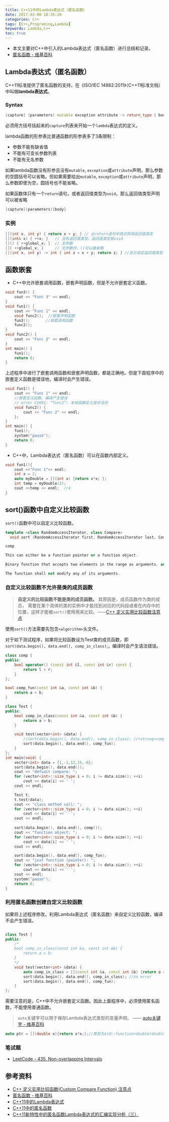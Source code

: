 ```yaml
---
title: C++11中的Lambda表达式（匿名函数）
date: 2017-03-06 18:35:26
categories: C++
tags: [C++,Programing,Lambda]
keywords: Lambda,C++
toc: true
---
```






* 本文主要对C++中引入的Lambda表达式（匿名函数）进行总结和记录。
* [匿名函数 - 维基百科](https://zh.wikipedia.org/wiki/%E5%8C%BF%E5%90%8D%E5%87%BD%E6%95%B0#C.2B.2B)


<!--more-->

## Lambda表达式（匿名函数）
C++11标准提供了匿名函数的支持，在《ISO/IEC 14882:2011》（C++11标准文档）中叫做**lambda表达式**。

### Syntax

```cpp
[capture] (parameters) mutable exception attribute -> return_type { body }
```
必须用方括号括起来的`capture`列表来开始一个`lambda`表达式的定义。

lambda函数的形参表比普通函数的形参表多了3条限制：
* 参数不能有缺省值
* 不能有可变长参数列表
* 不能有无名参数

如果lambda函数没有形参且没有`mutable`, `exception`或`attribute`声明，那么参数的空圆括号可以省略。但如果需要给出`mutable`, `exception`或`attribute`声明，那么参数即使为空，圆括号也不能省略。

如果函数体只有一个`return`语句，或者返回值类型为`void`，那么返回值类型声明可以被省略

```cpp
[capture](parameters){body}
```
### 实例

```cpp
[](int x, int y) { return x + y; } // 从return语句中隐式获得返回值类型
[](int& x) { ++x; }   // 没有返回值类型，返回值类型是void
[]() { ++global_x; }  // 无参数
[]{ ++global_x; }     // 无参数时，()可以被省略
[](int x, int y) -> int { int z = x + y; return z; } //显示指定返回值类型
```


## 函数嵌套
* C++中允许嵌套调用函数，嵌套声明函数，但是不允许嵌套定义函数。

```cpp
void fun3() {
	cout << "Func 3" << endl;
}
void fun1() {
	cout << "Func 1" << endl;
	void func2();  //嵌套声明函数
	fun3();       //嵌套调用函数
	func2();
}
void func2() {
	cout << "Func 2" << endl;
}
int main() {
	fun1();
	return 0;
}
```
上述程序中进行了嵌套调用函数和嵌套声明函数，都是正确地。但是下面程序中的嵌套定义函数是错误地，编译时会产生错误。

```cpp
void fun1() {
	cout << "Func 1" << endl;
	//嵌套定义函数，编译产生错误
	// error C2601: “func2”: 本地函数定义是非法的
	void func2() {  
		cout << "Func 2" << endl;
	};
}
int main() {
	fun1();
	system("pause");
	return 0;
}
```

* C++中，Lambda表达式（匿名函数）可以在函数内部定义。

```cpp
void fun1(){
	cout <<"Func 1"<< endl;
	int x = 2;
	auto myDouble = [](int x) {return x*x; };
	int temp = myDouble(2);
	cout <<temp << endl;  //4
}
```


## sort()函数中自定义比较函数
`sort()`函数中可以自定义比较函数。

```cpp
template <class RandomAccessIterator, class Compare>
  void sort (RandomAccessIterator first, RandomAccessIterator last, Compare comp);

comp

This can either be a function pointer or a function object.

Binary function that accepts two elements in the range as arguments, and returns a value convertible to bool. The value returned indicates whether the element passed as first argument is considered to go before the second in the specific strict weak ordering it defines.

The function shall not modify any of its arguments.
```
### 自定义比较函数不允许是类的成员函数
> **自定义的比较函数不能是类的成员函数。** 其原因是，成员函数作为类的成员， 需要在某个具体的类的实例中才能找到对应的代码段或者在内存中的位置，这样才能被`sort()`使用用来比较。——[C++ 定义实用比较函数注意点](http://www.sigmainfy.com/blog/c-compare-functions-notes.html)

使用`sort()`方法需要先包含`<algorithm>`头文件。
 

对于如下测试程序，如果将比较函数设为Test类的成员函数，即`sort(data.begin(), data.end(), comp_in_class)`;，编译时会产生语法错误。
 
```cpp
class comp {
public:
	bool operator() (const int &l, const int &r) const {
		return l > r;
	}
};

bool comp_fun(const int &a, const int &b) {
	return a > b;
}

class Test {
public:
	bool comp_in_class(const int &a, const int &b) {
		return a > b;
	}

	void test(vector<int> &data) {
		//sort(data.begin(), data.end(), comp_in_class); //<strong>compile error!</strong>
		sort(data.begin(), data.end(), comp_fun);
	}
};
int main(void) {
	vector<int> data = {1,-1,12,15,-8};
	sort(data.begin(), data.end());
	cout << "defualt compare: ";
	for (vector<int>::size_type i = 0; i != data.size(); ++i)
		cout << data[i] << ' ';
	cout << endl;

	Test t;
	t.test(data);
	cout << "class method call: ";
	for (vector<int>::size_type i = 0; i != data.size(); ++i)
		cout << data[i] << ' ';
	cout << endl;
	
	sort(data.begin(), data.end(), comp());
	cout << "function object: ";
	for (vector<int>::size_type i = 0; i != data.size(); ++i)
		cout << data[i] << ' ';
	cout << endl;

	sort(data.begin(), data.end(), comp_fun);
	cout << "just function (pointer): ";
	for (vector<int>::size_type i = 0; i != data.size(); ++i)
		cout << data[i] << ' ';
	cout << endl;
	system("pause");
	return 0;
}
```

### 利用匿名函数创建自定义比较函数
如果将上述程序修改，利用Lambda表达式（匿名函数）来自定义比较函数，编译不会产生错误。

```cpp

class Test {
public:
	/*
	bool comp_in_class(const int &a, const int &b) {
		return a > b;
	}
	*/
	void test(vector<int> &data) {
		auto comp_in_class = [](const int &a, const int &b) {return a > b; };
		sort(data.begin(), data.end(), comp_in_class); //no error
		sort(data.begin(), data.end(), comp_fun);
	}
};
```
 需要注意的是，C++中不允许嵌套定义函数。因此上面程序中，必须使用匿名函数，不能使用普通函数。
 
> `auto`关键字可以用于保存Lambda表达式类型的变量声明。 —— [auto关键字 - 维基百科](https://zh.wikipedia.org/wiki/%E5%8C%BF%E5%90%8D%E5%87%BD%E6%95%B0#C.2B.2B)

```cpp
auto ptr = [](double x){return x*x;};//类型为std::function<double(double)>函数对象
```
###  笔试题
*  [LeetCode - 435. Non-overlapping Intervals](https://leetcode.com/problems/non-overlapping-intervals/?tab=Description)

## 参考资料
* [C++ 定义实用比较函数(Custom Compare Function) 注意点](http://www.sigmainfy.com/blog/c-compare-functions-notes.html)
* [匿名函数 - 维基百科](https://zh.wikipedia.org/wiki/%E5%8C%BF%E5%90%8D%E5%87%BD%E6%95%B0#C.2B.2B)
* [C++11中的Lambda表达式](https://yq.aliyun.com/articles/32226)
* [C++11中的匿名函数](http://www.cnblogs.com/pzhfei/archive/2013/01/14/lambda_expression.html)
* [C++11新特性中的匿名函数Lambda表达式的汇编实现分析（三）](https://my.oschina.net/ybusad/blog/277840)